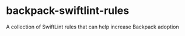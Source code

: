 # backpack-swiftlint-rules
A collection of SwiftLint rules that can help increase Backpack adoption
